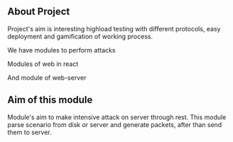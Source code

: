 ## About Project
Project's aim is interesting highload testing with different protocols, easy deployment and gamification of working process.

We have modules to perform attacks

Modules of web in react

And module of web-server

## Aim of this module

Module's aim to make intensive attack on server through rest. This module parse scenario from disk or server
and generate packets, after than send them to server. 

